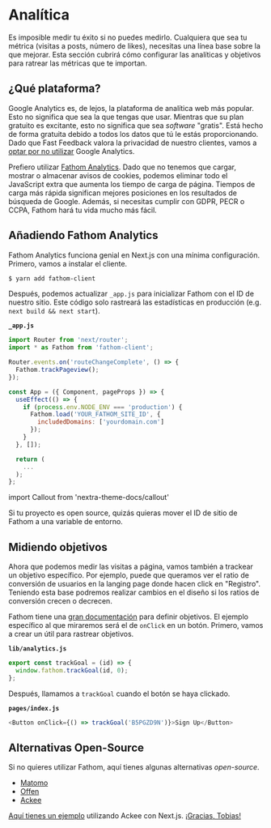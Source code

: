 # Analítica

Es imposible medir tu éxito si no puedes medirlo. Cualquiera que sea tu métrica (visitas a posts, número de likes), necesitas una línea base sobre la que mejorar. Esta sección cubrirá cómo configurar las analíticas y objetivos para ratrear las métricas que te importan.

## ¿Qué plataforma?

Google Analytics es, de lejos, la plataforma de analítica web más popular. Esto no significa que sea la que tengas que usar. Mientras que su plan gratuito es excitante, esto no significa que sea _software_ "gratis". Está hecho de forma gratuita debido a todos los datos que tú le estás proporcionando. Dado que Fast Feedback valora la privacidad de nuestro clientes, vamos a [optar por no utilizar](https://usefathom.com/blog/google-analytics-seo) Google Analytics.

Prefiero utilizar [Fathom Analytics](https://usefathom.com/ref/T93GOJ). Dado que no tenemos que cargar, mostrar o almacenar avisos de cookies, podemos eliminar todo el JavaScript extra que aumenta los tiempo de carga de página. Tiempos de carga más rápida significan mejores posiciones en los resultados de búsqueda de Google. Además, si necesitas cumplir con GDPR, PECR o CCPA, Fathom hará tu vida mucho más fácil.

## Añadiendo Fathom Analytics

Fathom Analytics funciona genial en Next.js con una mínima configuración. Primero, vamos a instalar el cliente.

```bash
$ yarn add fathom-client
```

Después, podemos actualizar `_app.js` para inicializar Fathom con el ID de nuestro sitio. Este código solo rastreará las estadísticas en producción (e.g. `next build && next start`).

**`_app.js`**

```js
import Router from 'next/router';
import * as Fathom from 'fathom-client';

Router.events.on('routeChangeComplete', () => {
  Fathom.trackPageview();
});

const App = ({ Component, pageProps }) => {
  useEffect(() => {
    if (process.env.NODE_ENV === 'production') {
      Fathom.load('YOUR_FATHOM_SITE_ID', {
        includedDomains: ['yourdomain.com']
      });
    }
  }, []);

  return (
    ...
  );
};
```

import Callout from 'nextra-theme-docs/callout'

<Callout>
Si tu proyecto es open source, quizás quieras mover el ID de sitio de Fathom a una variable de entorno.
</Callout>

## Midiendo objetivos

Ahora que podemos medir las visitas a página, vamos también a trackear un objetivo específico. Por ejemplo, puede que queramos ver el ratio de conversión de usuarios en la langing page donde hacen click en "Registro". Teniendo esta base podremos realizar cambios en el diseño si los ratios de conversión crecen o decrecen.

Fathom tiene una [gran documentación](https://usefathom.com/support/goals) para definir objetivos. El ejemplo específico al que miraremos será el de `onClick` en un botón. Primero, vamos a crear un útil para rastrear objetivos.

**`lib/analytics.js`**

```js
export const trackGoal = (id) => {
  window.fathom.trackGoal(id, 0);
};
```

Después, llamamos a `trackGoal` cuando el botón se haya clickado.

**`pages/index.js`**

```js
<Button onClick={() => trackGoal('B5PGZD9N')}>Sign Up</Button>
```

## Alternativas Open-Source

Si no quieres utilizar Fathom, aquí tienes algunas alternativas _open-source_.

- [Matomo](https://matomo.org/)
- [Offen](https://www.offen.dev/)
- [Ackee](https://ackee.electerious.com/)

[Aquí tienes un ejemplo](https://gist.github.com/tobimori/857caadf29c125f9ed342ae847c7f5dc) utilizando Ackee con Next.js.
[¡Gracias, Tobias!](https://github.com/tobimori)
